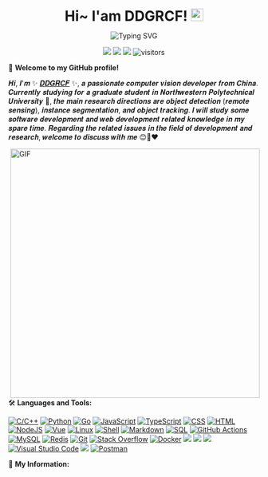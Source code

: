 
<h1 align="center" style="margin: 10px; padding: 0px;">
  Hi~ I'am DDGRCF!
  <img src="https://media.giphy.com/media/hvRJCLFzcasrR4ia7z/giphy.gif" width="25px">
</h1>


<p align="center">
  <img src="https://readme-typing-svg.herokuapp.com?font=Shantell+Sans&pause=1000&color=F79736&center=true&vCenter=true&width=435&lines=A++computer+vision+developer;Aspiring+to+be+a+full-stack+developer" alt="Typing SVG" />
</p>

<p align="center">
  <img src="https://img.shields.io/badge/gender-%F0%9F%A4%B5 gentleman-critical">
  <img src="https://img.shields.io/static/v1?label=wechat&message=sldbddg&color=7BB32E&logo=wechat">
  <img src="https://img.shields.io/static/v1?label=qq&message=969609856&color=7BB32E&logo=tencentqq">
  <img src="https://visitor-badge.glitch.me/badge?page_id=DDGRCF.DDGRCF" alt="visitors">

[comment]: <> (    <img src="https://badges.frapsoft.com/os/v1/open-source.svg?v=102" alt="Open Source Love">)

</p>

🎉 **Welcome to my GitHub profile!**

<!-- Weird English generator - https://www.dute.org/weird-fonts -->
<!-- Hi, I'm Alex , a passionate self-taught Full Stack web developer and a funny software engineer from China. -->
<!-- I take great care in the architecture and code quality of the things  I build.  -->
<!-- I am also an open-source enthusiast and maintainer.  -->
<!-- I learned a lot from the open-source community and I love how collaboration and knowledge sharing happened through open-source. -->
𝑯𝒊, 𝑰'𝒎 ✨ [𝑫𝑫𝑮𝑹𝑪𝑭](𝒉𝒕𝒕𝒑𝒔://𝒘𝒘𝒘.𝒛𝒉𝒊𝒉𝒖.𝒄𝒐𝒎/𝒑𝒆𝒐𝒑𝒍𝒆/𝒉𝒖𝒐-𝒚𝒖-𝒒𝒊𝒂𝒏𝒈-67) ✨, 𝒂 𝒑𝒂𝒔𝒔𝒊𝒐𝒏𝒂𝒕𝒆 𝒄𝒐𝒎𝒑𝒖𝒕𝒆𝒓 𝒗𝒊𝒔𝒊𝒐𝒏 𝒅𝒆𝒗𝒆𝒍𝒐𝒑𝒆𝒓 𝒇𝒓𝒐𝒎 𝑪𝒉𝒊𝒏𝒂. 𝑪𝒖𝒓𝒓𝒆𝒏𝒕𝒍𝒚 𝒔𝒕𝒖𝒅𝒚𝒊𝒏𝒈 𝒇𝒐𝒓 𝒂 𝒈𝒓𝒂𝒅𝒖𝒂𝒕𝒆 𝒔𝒕𝒖𝒅𝒆𝒏𝒕 𝒊𝒏 𝑵𝒐𝒓𝒕𝒉𝒘𝒆𝒔𝒕𝒆𝒓𝒏 𝑷𝒐𝒍𝒚𝒕𝒆𝒄𝒉𝒏𝒊𝒄𝒂𝒍 𝑼𝒏𝒊𝒗𝒆𝒓𝒔𝒊𝒕𝒚 🏫, 𝒕𝒉𝒆 𝒎𝒂𝒊𝒏 𝒓𝒆𝒔𝒆𝒂𝒓𝒄𝒉 𝒅𝒊𝒓𝒆𝒄𝒕𝒊𝒐𝒏𝒔 𝒂𝒓𝒆 𝒐𝒃𝒋𝒆𝒄𝒕 𝒅𝒆𝒕𝒆𝒄𝒕𝒊𝒐𝒏 (𝒓𝒆𝒎𝒐𝒕𝒆 𝒔𝒆𝒏𝒔𝒊𝒏𝒈), 𝒊𝒏𝒔𝒕𝒂𝒏𝒄𝒆 𝒔𝒆𝒈𝒎𝒆𝒏𝒕𝒂𝒕𝒊𝒐𝒏, 𝒂𝒏𝒅 𝒐𝒃𝒋𝒆𝒄𝒕 𝒕𝒓𝒂𝒄𝒌𝒊𝒏𝒈. 𝑰 𝒘𝒊𝒍𝒍 𝒔𝒕𝒖𝒅𝒚 𝒔𝒐𝒎𝒆 𝒔𝒐𝒇𝒕𝒘𝒂𝒓𝒆 𝒅𝒆𝒗𝒆𝒍𝒐𝒑𝒎𝒆𝒏𝒕 𝒂𝒏𝒅 𝒘𝒆𝒃 𝒅𝒆𝒗𝒆𝒍𝒐𝒑𝒎𝒆𝒏𝒕 𝒓𝒆𝒍𝒂𝒕𝒆𝒅 𝒌𝒏𝒐𝒘𝒍𝒆𝒅𝒈𝒆 𝒊𝒏 𝒎𝒚 𝒔𝒑𝒂𝒓𝒆 𝒕𝒊𝒎𝒆. 𝑹𝒆𝒈𝒂𝒓𝒅𝒊𝒏𝒈 𝒕𝒉𝒆 𝒓𝒆𝒍𝒂𝒕𝒆𝒅 𝒊𝒔𝒔𝒖𝒆𝒔 𝒊𝒏 𝒕𝒉𝒆 𝒇𝒊𝒆𝒍𝒅 𝒐𝒇 𝒅𝒆𝒗𝒆𝒍𝒐𝒑𝒎𝒆𝒏𝒕 𝒂𝒏𝒅 𝒓𝒆𝒔𝒆𝒂𝒓𝒄𝒉, 𝒘𝒆𝒍𝒄𝒐𝒎𝒆 𝒕𝒐 𝒅𝒊𝒔𝒄𝒖𝒔𝒔 𝒘𝒊𝒕𝒉 𝒎𝒆 😊🫶❤️

<!-- <img align="right" alt="GIF" src="https://media.giphy.com/media/qgQUggAC3Pfv687qPC/giphy.gif" width="500"> -->

<img align="right" alt="GIF" src="https://media.giphy.com/media/PmAjqmm4beKervYzFr/giphy.gif" width="500">

🛠️ **Languages and Tools:**

<p>
    <a href="#"><img alt="C/C++" src="https://img.shields.io/badge/C/C++-blue.svg?style=flat&logo=c%2B%2B"></a>
    <a href="https://github.com/search?q=user%3Apudongping+is%3Arepo+language%3Apython"><img alt="Python" src="https://img.shields.io/badge/Python%20-%233776AB.svg?logo=python&logoColor=white"></a>
    <a href="https://github.com/search?q=user%3Apudongping+is%3Arepo+language%3AGo"><img alt="Go" src="https://img.shields.io/badge/Golang-%2345b8d8.svg?logo=go&logoColor=white"></a>
    <a href="https://github.com/search?q=user%3Apudongping+is%3Arepo+language%3Ajavascript"><img alt="JavaScript" src="https://img.shields.io/badge/JavaScript%20-%23F7DF1E.svg?logo=javascript&logoColor=black"></a>
    <a href="#"><img alt="TypeScript" src="https://img.shields.io/badge/TypeScript-blue?style=flat&logo=typescript&logoColor=f5f5f5"></a>
    <a href="https://github.com/search?q=user%3Apudongping+is%3Arepo+language%3Acss"><img alt="CSS" src="https://img.shields.io/badge/CSS%20-%231572B6.svg?logo=css3&logoColor=white"></a>
    <a href="https://github.com/search?q=user%3Apudongping+is%3Arepo+language%3Ahtml"><img alt="HTML" src="https://img.shields.io/badge/HTML%20-%23E34F26.svg?logo=html5&logoColor=white"></a>
    <a href="https://github.com/search?q=user%3Apudongping+is%3Arepo+language%3Ajavascript"><img alt="NodeJS" src="https://img.shields.io/badge/Node.js%20-%2343853D.svg?logo=node.js&logoColor=white"></a>
    <a href="https://github.com/search?q=user%3Apudongping+is%3Arepo+language%3Avue"><img alt="Vue" src="https://img.shields.io/badge/Vue%20-%232b3847.svg?logo=vue.js"></a>
    <a href="#"><img alt="Linux" src="https://img.shields.io/badge/-Linux-FCC624?logo=Linux&logoColor=black" /></a>
    <a href="https://github.com/search?q=user%3Apudongping+is%3Arepo+language%3AShell"><img alt="Shell" src="https://img.shields.io/badge/Shell%20-%236fba48.svg?logo=shell"></a>
    <a href="https://github.com/search?q=user%3Apudongping+is%3Arepo+language%3Amarkdown"><img alt="Markdown" src="https://img.shields.io/badge/Markdown-%23000000.svg?logo=markdown&logoColor=white"></a>
    <a href="https://github.com/search?q=user%3Apudongping+is%3Arepo+language%3Asql"><img alt="SQL" src="https://img.shields.io/badge/SQL%20-%23025E8C.svg?logo=amazon-dynamodb&logoColor=white"></a>
    <a href="#"><img alt="GitHub Actions" src="https://img.shields.io/badge/GitHub%20Actions%20-%232671E5.svg?logo=github%20actions&logoColor=white"></a>
    <a href="#"><img alt="MySQL" src="https://img.shields.io/badge/MySQL-%234479A1.svg?logo=mysql&logoColor=white"></a>
    <a href="#"><img alt="Redis" src="https://img.shields.io/badge/Redis-%23c83d2e.svg?logo=redis&logoColor=white"></a>
    <a href="#"><img alt="Git" src="https://img.shields.io/badge/Git%20-%23F05033.svg?logo=git&logoColor=white"></a>
    <a href="#"><img alt="Stack Overflow" src="https://img.shields.io/badge/-Stack%20Overflow-FE7A16?logo=stack-overflow&logoColor=white"></a>
    <a href="#"><img alt="Docker" src="https://img.shields.io/badge/Docker-2496ED?logo=docker&logoColor=white" /></a>
    <a href="#"><img src="https://img.shields.io/badge/Sass-pink?style=flat&logo=sass" /></a>
    <a href="#"><img src="https://img.shields.io/badge/Less-grey?style=flat&logo=less&logoColor=white" /></a>
    <a href="#"><img src="https://img.shields.io/badge/WebStorm-blue?style=flat&logo=webstorm" /></a>
    <a href="#"><img alt="Visual Studio Code" src="https://img.shields.io/badge/Visual%20Studio%20Code-0078d7.svg?logo=visual-studio-code&logoColor=white"></a>
    <a href="#"><img src="https://img.shields.io/badge/AndroidStudio-green?style=flat&logo=androidstudio" /></a>
    <a href="#"><img alt="Postman" src="https://img.shields.io/badge/Postman-FF6C37?logo=postman&logoColor=white"></a>

💁 **My Information:**
<!--START_SECTION:waka-->
<!--END_SECTION:waka-->
